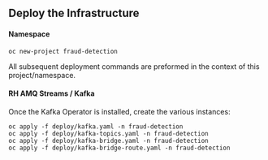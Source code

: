 ## Deploy the Infrastructure

#### Namespace

```shell
oc new-project fraud-detection
```

All subsequent deployment commands are preformed in the context of this project/namespace.

#### RH AMQ Streams / Kafka

Once the Kafka Operator is installed, create the various instances:

```shell
oc apply -f deploy/kafka.yaml -n fraud-detection
oc apply -f deploy/kafka-topics.yaml -n fraud-detection
oc apply -f deploy/kafka-bridge.yaml -n fraud-detection
oc apply -f deploy/kafka-bridge-route.yaml -n fraud-detection
```
